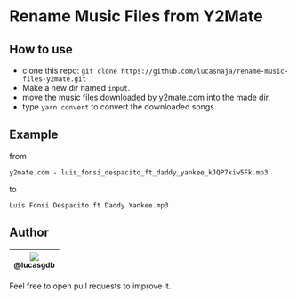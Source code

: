 # Rename Music Files from Y2Mate

## How to use

-  clone this repo: `git clone https://github.com/lucasnaja/rename-music-files-y2mate.git`
-  Make a new dir named `input`.
-  move the music files downloaded by y2mate.com into the made dir.
-  type `yarn convert` to convert the downloaded songs.

## Example

from

`y2mate.com - luis_fonsi_despacito_ft_daddy_yankee_kJQP7kiw5Fk.mp3`

to

`Luis Fonsi Despacito ft Daddy Yankee.mp3`

## Author

| [<img src="https://avatars3.githubusercontent.com/u/13838273?v=3&s=115"><br><sub>@lucasgdb</sub>](https://github.com/lucasgdb) |
| :----------------------------------------------------------------------------------------------------------------------------: |


Feel free to open pull requests to improve it.
